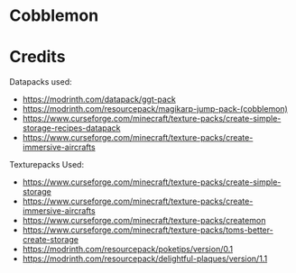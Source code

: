 # Cobblemon

# Credits
Datapacks used:
- https://modrinth.com/datapack/ggt-pack
- https://modrinth.com/resourcepack/magikarp-jump-pack-(cobblemon)
- https://www.curseforge.com/minecraft/texture-packs/create-simple-storage-recipes-datapack
- https://www.curseforge.com/minecraft/texture-packs/create-immersive-aircrafts

Texturepacks Used:
- https://www.curseforge.com/minecraft/texture-packs/create-simple-storage
- https://www.curseforge.com/minecraft/texture-packs/create-immersive-aircrafts
- https://www.curseforge.com/minecraft/texture-packs/createmon
- https://www.curseforge.com/minecraft/texture-packs/toms-better-create-storage
- https://modrinth.com/resourcepack/poketips/version/0.1
- https://modrinth.com/resourcepack/delightful-plaques/version/1.1
